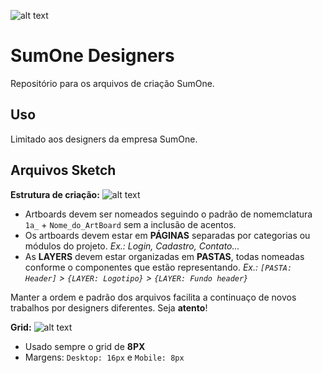 ![alt text](https://raw.githubusercontent.com/alexandrecgduarte/SumOne-Designers/master/uma-linha-cor.png "SumOne")

# SumOne Designers
Repositório para os arquivos de criação SumOne.

## Uso
Limitado aos designers da empresa SumOne.

## Arquivos Sketch
**Estrutura de criação:**
![alt text](https://raw.githubusercontent.com/alexandrecgduarte/SumOne-Designers/master/estrutura_sketch.png "Estrutura Sketch")
* Artboards devem ser nomeados seguindo o padrão de nomemclatura `1a_` + `Nome_do_ArtBoard` sem a inclusão de acentos.
* Os artboards devem estar em **PÁGINAS** separadas por categorias ou módulos do projeto. *Ex.: Login, Cadastro, Contato...*
* As **LAYERS** devem estar organizadas em **PASTAS**, todas nomeadas conforme o componentes que estão representando. *Ex.: `[PASTA: Header]` > `{LAYER: Logotipo}` > `{LAYER: Fundo header}`*

Manter a ordem e padrão dos arquivos facilita a continuaço de novos trabalhos por designers diferentes. 
Seja **atento**!

**Grid:**
![alt text](https://raw.githubusercontent.com/alexandrecgduarte/SumOne-Designers/master/grid.png "Estrutura Sketch")
* Usado sempre o grid de **8PX**
* Margens: `Desktop: 16px` e `Mobile: 8px`
